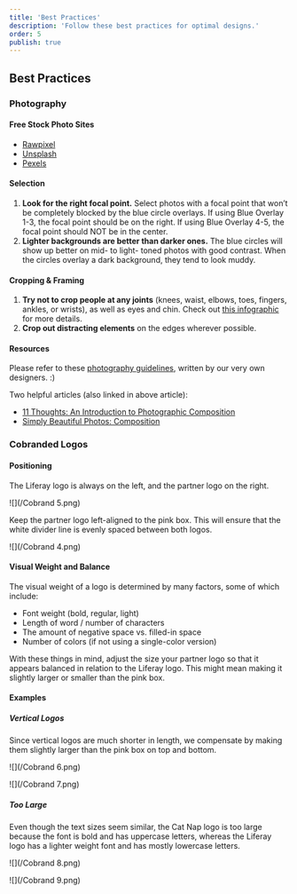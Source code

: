 ```yaml
---
title: 'Best Practices'
description: 'Follow these best practices for optimal designs.'
order: 5
publish: true
---
```


## Best Practices

### Photography

#### Free Stock Photo Sites

-   [Rawpixel](https://www.rawpixel.com/free-images 'Rawpixel')
-   [Unsplash](https://unsplash.com/ 'Unsplash')
-   [Pexels](https://www.pexels.com/ 'Pexels')

#### Selection

1. **Look for the right focal point.** Select photos with a focal point that won’t be completely blocked by the blue circle overlays. If using Blue Overlay 1-3, the focal point should be on the right. If using Blue Overlay 4-5, the focal point should NOT be in the center.
2. **Lighter backgrounds are better than darker ones.** The blue circles will show up better on mid- to light- toned photos with good contrast. When the circles overlay a dark background, they tend to look muddy.

#### Cropping & Framing

1. **Try not to crop people at any joints** (knees, waist, elbows, toes, fingers, ankles, or wrists), as well as eyes and chin. Check out [this infographic](http://media.digitalcameraworld.com/wp-content/uploads/sites/123/2012/03/Digital_Camera_World_portrait_photography_crop_guide1.png 'this infographic') for more details.
2. **Crop out distracting elements** on the edges wherever possible.

#### Resources

Please refer to these [photography guidelines](https://liferay.design/blueprints/guidelines/photography/ 'photography guidelines'), written by our very own designers. :)

Two helpful articles (also linked in above article):

-   [11 Thoughts: An Introduction to Photographic Composition](https://www.bhphotovideo.com/explora/photography/tips-and-solutions/11-thoughts-introduction-photographic-composition '11 Thoughts: An Introduction to Photographic Composition')
-   [Simply Beautiful Photos: Composition](https://www.nationalgeographic.com/photography/photo-tips/composition-tips-simply-beautiful-photos/ 'Simply Beautiful Photos: Composition')

### Cobranded Logos

#### Positioning

The Liferay logo is always on the left, and the partner logo on the right.

![](/Cobrand 5.png)

Keep the partner logo left-aligned to the pink box. This will ensure that the white divider line is evenly spaced between both logos.

![](/Cobrand 4.png)

#### Visual Weight and Balance

The visual weight of a logo is determined by many factors, some of which include:

-   Font weight (bold, regular, light)
-   Length of word / number of characters
-   The amount of negative space vs. filled-in space
-   Number of colors (if not using a single-color version)

With these things in mind, adjust the size your partner logo so that it appears balanced in relation to the Liferay logo. This might mean making it slightly larger or smaller than the pink box.

#### Examples

##### Vertical Logos

Since vertical logos are much shorter in length, we compensate by making them slightly larger than the pink box on top and bottom.

![](/Cobrand 6.png)

![](/Cobrand 7.png)

##### Too Large

Even though the text sizes seem similar, the Cat Nap logo is too large because the font is bold and has uppercase letters, whereas the Liferay logo has a lighter weight font and has mostly lowercase letters.

![](/Cobrand 8.png)

![](/Cobrand 9.png)
